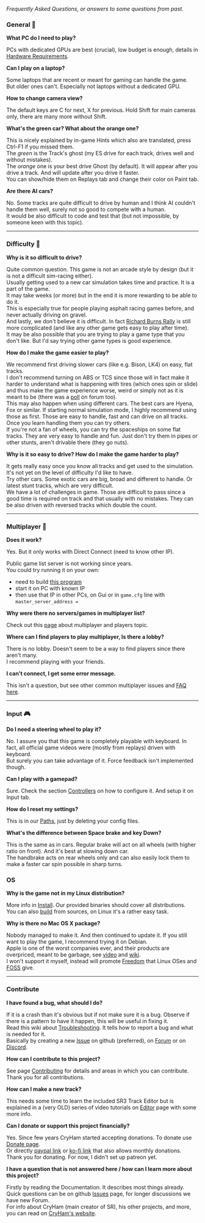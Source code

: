 _Frequently Asked Questions, or answers to some questions from past._

### General 🚗

**What PC do I need to play?**  

PCs with dedicated GPUs are best (crucial), low budget is enough, details in [Hardware Requirements](Running.md#hardware-requirements).

**Can I play on a laptop?**  

Some laptops that are recent or meant for gaming can handle the game.  
But older ones can't. Especially not laptops without a dedicated GPU.

**How to change camera view?**  

The default keys are C for next, X for previous. Hold Shift for main cameras only, there are many more without Shift.

**What's the green car? What about the orange one?**  

This is nicely explained by in-game Hints which also are translated, press Ctrl-F1 if you missed them.  
The *green* is the Track's ghost (my ES drive for each track, drives well and without mistakes).  
The *orange* one is your best drive Ghost (by default). It will appear after you drive a track. And will update after you drive it faster.  
You can show/hide them on Replays tab and change their color on Paint tab.

**Are there AI cars?**  

No. Some tracks are quite difficult to drive by human and I think AI couldn't handle them well, surely not so good to compete with a human.  
It would be also difficult to code and test that (but not impossible, by someone keen with this topic).

----

### Difficulty 🚦

**Why is it so difficult to drive?**  

Quite common question. This game is not an arcade style by design (but it is not a difficult sim-racing either).  
Usually getting used to a new car simulation takes time and practice. It is a part of the game.  
It may take weeks (or more) but in the end it is more rewarding to be able to do it.  
This is especially true for people playing asphalt racing games before, and never actually driving on gravel.  
And lastly, we don't believe it is difficult. In fact [Richard Burns Rally](https://en.wikipedia.org/wiki/Richard_Burns_Rally) is still more complicated (and like any other game gets easy to play after time).  
It may be also possible that you are trying to play a game type that you don't like. But I'd say trying other game types is good experience.

**How do I make the game easier to play?**  

We recommend first driving slower cars (like e.g. Bison, LK4) on easy, flat tracks.  
I don't recommend turning on ABS or TCS since those will in fact make it harder to understand what is happening with tires (which ones spin or slide) and thus make the game experience worse, weird or simply not as it is meant to be (there was a [poll](https://forum.freegamedev.net/viewtopic.php?f=81&t=5598) on forum too).  
This may also happen when using different cars. The best cars are Hyena, Fox or similar. If starting normal simulation mode, I highly recommend using those as first. Those are easy to handle, fast and can drive on all tracks. Once you learn handling them you can try others.  
If you're not a fan of wheels, you can try the spaceships on some flat tracks. They are very easy to handle and fun. Just don't try them in pipes or other stunts, aren't drivable there (they go nuts).

**Why is it so easy to drive? How do I make the game harder to play?**  

It gets really easy once you know all tracks and get used to the simulation. It's not yet on the level of difficulty I'd like to have.  
Try other cars. Some exotic cars are big, broad and different to handle. Or latest stunt tracks, which are very difficult.  
We have a lot of challenges in game. Those are difficult to pass since a good time is required on track and that usually with no mistakes. They can be also driven with reversed tracks which double the count.

----

### Multiplayer 👥

**Does it work?**  

Yes. But it only works with Direct Connect (need to know other IP).  

Public game list server is not working since years.  
You could try running it on your own:
- need to build [this program](../src/network/master-server/main.cpp)
- start it on PC with known IP
- then use that IP in other PCs, on Gui or in `game.cfg` line with `master_server_address = `

**Why were there no servers/games in multiplayer list?**  

Check out this [page](Multiplayer.md) about multiplayer and players topic.

**Where can I find players to play multiplayer, Is there a lobby?**  

There is no lobby. Doesn't seem to be a way to find players since there aren't many.  
I recommend playing with your friends.

**I can't connect, I get some error message.**  

This isn't a question, but see other common multiplayer issues and [FAQ here](Multiplayer.md#troubleshooting).

----

### Input 🎮

**Do I need a steering wheel to play it?**  

No. I assure you that this game is completely playable with keyboard. In fact, all official game videos were (mostly from replays) driven with keyboard.  
But surely you can take advantage of it. Force feedback isn't implemented though.

**Can I play with a gamepad?**  

Sure. Check the section [Controllers](Running.md#controllers) on how to configure it. And setup it on Input tab.

**How do I reset my settings?**  

This is in our [Paths](Paths.md), just by deleting your config files.

**What's the difference between Space brake and key Down?**  

This is the same as in cars. Regular brake will act on all wheels (with higher ratio on front). And it's best at slowing down car.  
The handbrake acts on rear wheels only and can also easily lock them to make a faster car spin possible in sharp turns.

  
### OS

**Why is the game not in my Linux distribution?**  

More info in [Install](Install.md). Our provided binaries should cover all distributions.  
You can also [build](Building.md) from sources, on Linux it's a rather easy task.

**Why is there no Mac OS X package?**  

Nobody managed to make it. And then continued to update it. If you still want to play the game, I recommend trying it on Debian.  
Apple is one of the worst companies ever, and their products are overpriced, meant to be garbage, see [video](https://www.youtube.com/watch?v=AUaJ8pDlxi8) and [wiki](https://en.wikipedia.org/wiki/Planned_obsolescence).  
I won't support it myself, instead will promote [Freedom](https://www.fsf.org/) that Linux OSes and [FOSS](https://www.gnu.org/philosophy/free-sw.html) give.  

----

### Contribute

**I have found a bug, what should I do?**  

If it is a crash than it's obvious but if not make sure it is a bug. Observe if there is a pattern to have it happen, this will be useful in fixing it.  
Read this wiki about [Troubleshooting](Troubleshooting.md). It tells how to report a bug and what is needed for it.  
Basically by creating a new [Issue](https://github.com/stuntrally/stuntrally3/issues) on github (preferred), on [Forum](https://groups.f-hub.org/stunt-rally/) or on [Discord](https://discord.gg/TywnXxAtR6).

**How can I contribute to this project?**  

See page [Contributing](Contributing.md) for details and areas in which you can contribute.  
Thank you for all contributions.

**How can I make a new track?**  

This needs some time to learn the included SR3 Track Editor but is explained in a (very OLD) series of video tutorials on [Editor](Editor.md) page with some more info.

**Can I donate or support this project financially?**  

Yes. Since few years CryHam started accepting donations. To donate use [Donate page](https://cryham.org/donate/).  
Or directly [paypal link](https://paypal.me/cryham) or [ko-fi link](https://ko-fi.com/cryham) that also allows monthly donations.  
Thank you for donating. For now, I didn't set up patreon yet.

**I have a question that is not answered here / how can I learn more about this project?**  

Firstly by reading the Documentation. It describes most things already.  
Quick questions can be on github [Issues](https://github.com/stuntrally/stuntrally3/issues) page, for longer discussions we have new Forum.  
For info about CryHam (main creator of SR), his other projects, and more, you can read on [CryHam's website](https://cryham.org/).
